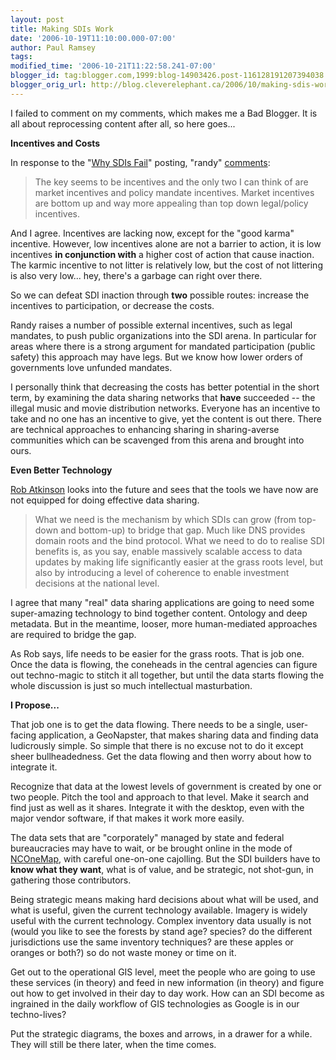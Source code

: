 ```yaml
---
layout: post
title: Making SDIs Work
date: '2006-10-19T11:10:00.000-07:00'
author: Paul Ramsey
tags: 
modified_time: '2006-10-21T11:22:58.241-07:00'
blogger_id: tag:blogger.com,1999:blog-14903426.post-116128191207394038
blogger_orig_url: http://blog.cleverelephant.ca/2006/10/making-sdis-work.html
---
```


I failed to comment on my comments, which makes me a Bad Blogger.  It is all about reprocessing content after all, so here goes...

**Incentives and Costs**

In response to the "[Why SDIs Fail](http://blog.cleverelephant.ca/2006/09/why-sdis-fail.html)" posting, "randy" [comments](http://blog.cleverelephant.ca/2006/09/why-sdis-fail.html#c115980944292034479):

<blockquote>The key seems to be incentives and the only two I can think of are market incentives and policy mandate incentives. Market incentives are bottom up and way more appealing than top down legal/policy incentives. </blockquote>

And I agree.  Incentives are lacking now, except for the "good karma" incentive.  However, low incentives alone are not a barrier to action, it is low incentives **in conjunction with** a higher cost of action that cause inaction.  The karmic incentive to not litter is relatively low, but the cost of not littering is also very low... hey, there's a garbage can right over there.

So we can defeat SDI inaction through **two** possible routes: increase the incentives to participation, or decrease the costs.  

Randy raises a number of possible external incentives, such as legal mandates, to push public organizations into the SDI arena.  In particular for areas where there is a strong argument for mandated participation (public safety) this approach may have legs.  But we know how lower orders of governments love unfunded mandates.

I personally think that decreasing the costs has better potential in the short term, by examining the data sharing networks that **have** succeeded -- the illegal music and movie distribution networks.  Everyone has an incentive to take and no one has an incentive to give, yet the content is out there.  There are technical approaches to enhancing sharing in sharing-averse communities which can be scavenged from this arena and brought into ours.

**Even Better Technology**

[Rob Atkinson](http://blog.cleverelephant.ca/2006/09/why-sdis-fail.html#c115983453872155353) looks into the future and sees that the tools we have now are not equipped for doing effective data sharing.

<blockquote>What we need is the mechanism by which SDIs can grow (from top-down and bottom-up) to bridge that gap. Much like DNS provides domain roots and the bind protocol. What we need to do to realise SDI benefits is, as you say, enable massively scalable access to data updates by making life significantly easier at the grass roots level, but also by introducing a level of coherence to enable investment decisions at the national level.</blockquote>

I agree that many "real" data sharing applications are going to need some super-amazing technology to bind together content.  Ontology and deep metadata.  But in the meantime, looser, more human-mediated approaches are required to bridge the gap.  

As Rob says, life needs to be easier for the grass roots.  That is job one.  Once the data is flowing, the coneheads in the central agencies can figure out techno-magic to stitch it all together, but until the data starts flowing the whole discussion is just so much intellectual masturbation.

**I Propose...**

That job one is to get the data flowing.  There needs to be a single, user-facing application, a GeoNapster, that makes sharing data and finding data ludicrously simple.  So simple that there is no excuse not to do it except sheer bullheadedness.  Get the data flowing and then worry about how to integrate it.

Recognize that data at the lowest levels of government is created by one or two people.  Pitch the tool and approach to that level.  Make it search and find just as well as it shares.  Integrate it with the desktop, even with the major vendor software, if that makes it work more easily.

The data sets that are "corporately" managed by state and federal bureaucracies may have to wait, or be brought online in the mode of [NCOneMap](http://www.nconemap.net/), with careful one-on-one cajolling.  But the SDI builders have to **know what they want**, what is of value, and be strategic, not shot-gun, in gathering those contributors.

Being strategic means making hard decisions about what will be used, and what is useful, given the current technology available.  Imagery is widely useful with the current technology.  Complex inventory data usually is not (would you like to see the forests by stand age? species? do the different jurisdictions use the same inventory techniques? are these apples or oranges or both?) so do not waste money or time on it.  

Get out to the operational GIS level, meet the people who are going to use these services (in theory) and feed in new information (in theory) and figure out how to get involved in their day to day work.  How can an SDI become as ingrained in the daily workflow of GIS technologies as Google is in our techno-lives?

Put the strategic diagrams, the boxes and arrows, in a drawer for a while.  They will still be there later, when the time comes.